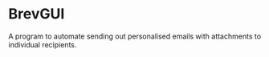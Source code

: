 # BrevGUI
A program to automate sending out personalised emails with attachments to individual recipients.

